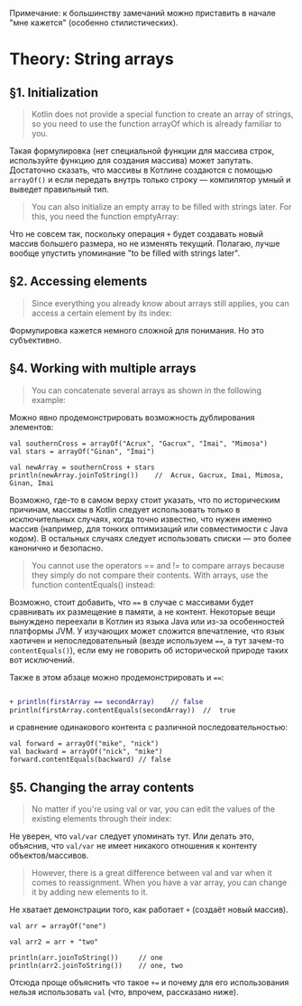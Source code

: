 Примечание: к большинству замечаний можно приставить в начале "мне кажется" (особенно стилистических).

# Theory: String arrays 

## §1. Initialization

> Kotlin does not provide a special function to create an array of strings, so you need to use the function arrayOf which is already familiar to you.

Такая формулировка (нет специальной функции для массива строк, используйте функцию для создания массива) может запутать. Достаточно сказать, что массивы в Котлине создаются с помощью `arrayOf()` и если передать внутрь только строку — компилятор умный и выведет правильный тип.

> You can also initialize an empty array to be filled with strings later. For this, you need the function emptyArray:

Что не совсем так, поскольку операция `+` будет создавать новый массив большего размера, но не изменять текущий. Полагаю, лучше вообще упустить упоминание "to be filled with strings later".

## §2. Accessing elements

> Since everything you already know about arrays still applies, you can access a certain element by its index:

Формулировка кажется немного сложной для понимания. Но это субъективно.

## §4. Working with multiple arrays

> You can concatenate several arrays as shown in the following example:

Можно явно продемонстрировать возможность дублирования элементов:
```
val southernCross = arrayOf("Acrux", "Gacrux", "Imai", "Mimosa")
val stars = arrayOf("Ginan", "Imai")

val newArray = southernCross + stars
println(newArray.joinToString())    //  Acrux, Gacrux, Imai, Mimosa, Ginan, Imai
```

Возможно, где-то в самом верху стоит указать, что по историческим причинам, массивы в Kotlin следует использовать только в исключительных случаях, когда точно известно, что нужен именно массив (например, для тонких оптимизаций или совместимости с Java кодом). В остальных случаях следует использовать списки — это более канонично и безопасно.

> You cannot use the operators == and != to compare arrays because they simply do not compare their contents. With arrays, use the function contentEquals() instead:

Возможно, стоит добавить, что `==` в случае с массивами будет сравнивать их размещение в памяти, а не контент. Некоторые вещи вынуждено переехали в Котлин из языка Java или из-за особенностей платформы JVM. У изучающих может сложится впечатление, что язык хаотичен и непоследовательный (везде используем `==`, а тут зачем-то `contentEquals()`), если ему не говорить об исторической природе таких вот исключений.

Также в этом абзаце можно продемонстрировать и `==`:
```diff

+ println(firstArray == secondArray)	// false
println(firstArray.contentEquals(secondArray))  //  true
```

и сравнение одинакового контента с различной последовательностью:
```
val forward = arrayOf("mike", "nick")
val backward = arrayOf("nick", "mike")
forward.contentEquals(backward)	// false
```

## §5. Changing the array contents

> No matter if you're using val or var, you can edit the values of the existing elements through their index:

Не уверен, что `val/var` следует упоминать тут. Или делать это, объяснив, что `val/var` не имеет никакого отношения к контенту объектов/массивов.

> However, there is a great difference between val and var when it comes to reassignment. When you have a var array, you can change it by adding new elements to it.

Не хватает демонстрации того, как работает `+` (создаёт новый массив).

```
val arr = arrayOf("one")

val arr2 = arr + "two"

println(arr.joinToString())		// one
println(arr2.joinToString())	// one, two
```

Отсюда проще объяснить что такое `+=` и почему для его использования нельзя использовать `val` (что, впрочем, рассказано ниже).
